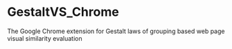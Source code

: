 # GestaltVS_Chrome
The Google Chrome extension for Gestalt laws of grouping based web page visual similarity evaluation
